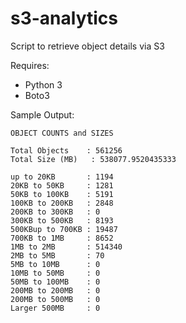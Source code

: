 # s3-analytics
Script to retrieve object details via S3

Requires:
- Python 3
- Boto3

Sample Output:
```
OBJECT COUNTS and SIZES

Total Objects    : 561256
Total Size (MB)   : 538077.9520435333

up to 20KB       : 1194
20KB to 50KB     : 1281
50KB to 100KB    : 5191
100KB to 200KB   : 2848
200KB to 300KB   : 0
300KB to 500KB   : 8193
500KBup to 700KB : 19487
700KB to 1MB     : 8652
1MB to 2MB       : 514340
2MB to 5MB       : 70
5MB to 10MB      : 0
10MB to 50MB     : 0
50MB to 100MB    : 0
200MB to 200MB   : 0
200MB to 500MB   : 0
Larger 500MB     : 0
```
